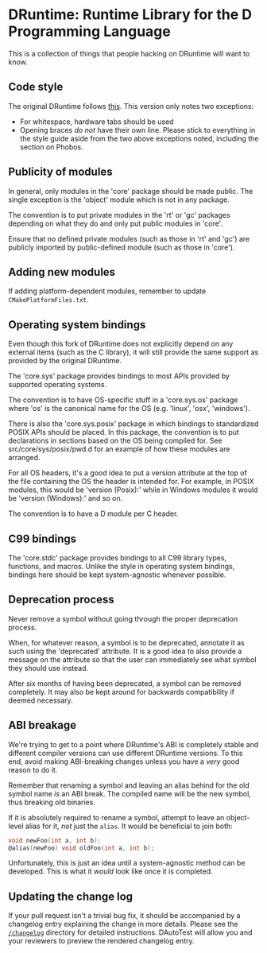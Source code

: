DRuntime: Runtime Library for the D Programming Language
========================================================

This is a collection of things that people hacking on
DRuntime will want to know.

Code style
----------

The original DRuntime follows [this](https://dlang.org/dstyle.html).
This version only notes two exceptions:
* For whitespace, hardware tabs should be used
* Opening braces *do not* have their own line.
Please stick to everything in the style guide aside from the two
above exceptions noted, including the section on Phobos.

Publicity of modules
--------------------

In general, only modules in the 'core' package should be
made public. The single exception is the 'object' module
which is not in any package.

The convention is to put private modules in the 'rt' or
'gc' packages depending on what they do and only put
public modules in 'core'.

Ensure that no defined private modules (such as those in
'rt' and 'gc') are publicly imported by public-defined
module (such as those in 'core').

Adding new modules
------------------

If adding platform-dependent modules, remember to update
`CMakePlatformFiles.txt`.

Operating system bindings
-------------------------

Even though this fork of DRuntime does not explicitly
depend on any external items (such as the C library), it
will still provide the same support as provided by the
original DRuntime.

The 'core.sys' package provides bindings to most APIs
provided by supported operating systems.

The convention is to have OS-specific stuff in a
'core.sys.os' package where 'os' is the canonical name
for the OS (e.g. 'linux', 'osx', 'windows').

There is also the 'core.sys.posix' package in which
bindings to standardized POSIX APIs should be placed.
In this package, the convention is to put declarations
in sections based on the OS being compiled for. See
src/core/sys/posix/pwd.d for an example of how these
modules are arranged.

For all OS headers, it's a good idea to put a version
attribute at the top of the file containing the OS
the header is intended for. For example, in POSIX
modules, this would be 'version (Posix):' while in
Windows modules it would be 'version (Windows):' and
so on.

The convention is to have a D module per C header.

C99 bindings
------------

The 'core.stdc' package provides bindings to all C99
library types, functions, and macros. Unlike the style
in operating system bindings, bindings here should be
kept system-agnostic whenever possible.

Deprecation process
-------------------

Never remove a symbol without going through the proper
deprecation process.

When, for whatever reason, a symbol is to be deprecated,
annotate it as such using the 'deprecated' attribute. It
is a good idea to also provide a message on the attribute
so that the user can immediately see what symbol they
should use instead.

After six months of having been deprecated, a symbol can
be removed completely. It may also be kept around for
backwards compatibility if deemed necessary.

ABI breakage
------------

We're trying to get to a point where DRuntime's ABI is
completely stable and different compiler versions can
use different DRuntime versions. To this end, avoid
making ABI-breaking changes unless you have a *very*
good reason to do it.

Remember that renaming a symbol and leaving an alias
behind for the old symbol name *is* an ABI break. The
compiled name will be the new symbol, thus breaking old
binaries.

If it is absolutely required to rename a symbol, attempt
to leave an object-level alias for it, *not* just the
`alias`. It would be beneficial to join both:
```d
void newFoo(int a, int b);
@alias(newFoo) void oldFoo(int a, int b);
```
Unfortunately, this is just an idea until a system-agnostic
method can be developed. This is what it _would_ look like
once it is completed.

Updating the change log
-----------------------

If your pull request isn't a trivial bug fix, it
should be accompanied by a changelog entry explaining
the change in more details.
Please see the [`/changelog`](https://github.com/araspik/druntime/tree/master/changelog)
directory for detailed instructions.
DAutoTest will allow you and your reviewers to preview the rendered changelog entry.
